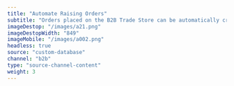 ```yaml
---
title: "Automate Raising Orders"
subtitle: "Orders placed on the B2B Trade Store can be automatically created in your Custom Database."
imageDestop: "/images/a21.png"
imageDestopWidth: "849"
imageMobile: "/images/a002.png"
headless: true
source: "custom-database"
channel: "b2b"
type: "source-channel-content"
weight: 3
---
```

